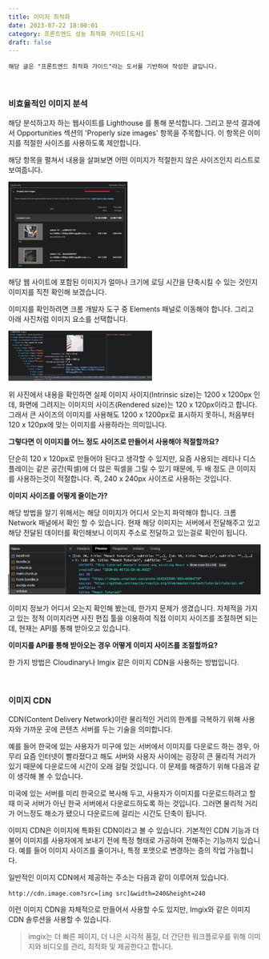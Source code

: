 ```yaml
---
title: 이미지 최적화
date: 2023-07-22 18:00:01
category: 프론트엔드 성능 최적화 가이드[도서]
draft: false
---
```


```
해당 글은 "프론트엔드 최적화 가이드"라는 도서를 기반하여 작성한 글입니다.
```

 <br/>

### 비효율적인 이미지 분석

해당 분석하고자 하는 웹사이트를 Lighthouse 를 통해 분석합니다. 그리고 분석 결과에서 Opportunities 섹션의 'Properly size images' 항목을 주목합니다. 이 항목은 이미지를 적절한 사이즈를 사용하도록 제안합니다.

해당 항목을 펼쳐서 내용을 살펴보면 어떤 이미지가 적절한지 않은 사이즈인지 리스트로 보여줍니다. 

<img src="./images/sizeImage.png" alt="sizeImage" style="zoom:33%;" />

해당 웹 사이트에 포함된 이미지가 얼마나 크기에 로딩 시간을 단축시킬 수 있는 것인지 이미지를 직전 확인해 보겠습니다.

이미지를 확인하려면 크롬 개발자 도구 중 Elements 패널로 이동해야 합니다. 그리고 아래 사진처럼 이미지 요소를 선택합니다.

<img src="./images/elementImage.png" alt="elementImage" style="zoom:33%;" />

위 사진에서 내용을 확인하면 실제 이미지 사이지(Intrinsic size)는 1200 x 1200px 인데, 화면에 그려지는 이미지의 사이즈(Rendered size)는 120 x 120px이라고 합니다. 그래서 큰 사이즈의 이미지를 사용해도 1200 x 1200px로 표시하지 못하니, 처음부터 120 x 120px에 맞는 이미지를 사용하라는 의미입니다. 

**그렇다면 이 이미지를 어느 정도 사이즈로 만들어서 사용해야 적절할까요?**

단순히 120 x 120px로 만들어야 된다고 생각할 수 있지만, 요즘 사용되는 레티나 디스플레이는 같은 공간(픽셀)에 더 많은 픽셀을 그릴 수 있기 때문에, 두 배 정도 큰 이미지를 사용하는것이 적절합니다. 즉, 240 x 240px 사이즈로 사용하는 것입니다.

**이미지 사이즈를 어떻게 줄이는가?**

해당 방법을 알기 위해서는 해당 이미지가 어디서 오는지 파악해야 합니다. 크롬 Network 패널에서 확인 할 수 있습니다. 현재 해당 이미지는 서버에서 전달해주고 있고 해당 전달된 데이터를 확인해보니 이미지 주소로 전달하고 있는걸로 확인이 됩니다.

<img src="./images/imageUrl.png" alt="imageUrl" style="zoom:100%;" /> 

이미지 정보가 어디서 오는지 확인해 봤는데, 한가지 문제가 생겼습니다. 자체적을 가지고 있는 정적 이미지라면 사진 편집 툴을 이용하여 직접 이미지 사이즈를 조절하면 되는데, 현재는 API를 통해 받아오고 있습니다.

**이미지를 API를 통해 받아오는 경우 어떻게 이미지 사이즈를 조절할까요?**

한 가지 방법은 Cloudinary나 Imgix 같은 이미지 CDN을 사용하는 방법입니다.

<br/>

### 이미지 CDN

CDN(Content Delivery Network)이란 물리적인 거리의 한계를 극복하기 위해 사용자와 가까운 곳에 콘텐츠 서버를 두는 기술을 의미합니다. 

예를 들어 한국에 있는 사용자가 미구에 있는 서버에서 이미지를 다운로드 하는 경우, 아무리 요즘 인터넷이 빨라졌다고 해도 서버와 사용자 사이에는 굉장히 큰 물리적 거리가 있기 때문에 다운로드에 시간이 오래 걸릴 것입니다. 이 문제를 해결하기 위해 다음과 같이 생각해 볼 수 있습니다.

미국에 있는 서버를 미리 한국으로 복사해 두고, 사용자가 이미지를 다운로드하려고 할 때 미국 서버가 아닌 한국 서버에서 다운로드하도록 하는 것입니다. 그러면 물리적 거리가 어느정도 해소가 됐으니 다운로드에 걸리는 시간도 단축이 됩니다. 

이미지 CDN은 이미지에 특화된 CDN이라고 볼 수 있습니다. 기본적인 CDN 기능과 더불어 이미지를 사용자에게 보내기 전에 특정 형태로 가공하여 전해주는 기능까지 있습니다. 예를 들어 이미지 사이즈를 줄이거나, 특정 포맷으로 변경하는 증의 작업 가능합니다.

일반적인 이미지 CDN에서 제공하는 주소는 다음과 같이 이루어져 있습니다.

```
http://cdn.image.com?src=[img src]&width=240&height=240
```

이런 이미지 CDN을 자체적으로 만들어서 사용할 수도 있지만, Imgix와 같은 이미지 CDN 솔루션을 사용할 수 있습니다.

> imgix는 더 빠른 페이지, 더 나은 시각적 품질, 더 간단한 워크플로우를 위해 이미지와 비디오를 관리, 최적화 및 제공한다고 합니다.

### <br/>
